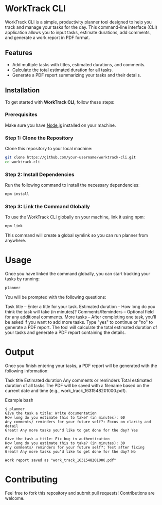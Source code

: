 # WorkTrack CLI

WorkTrack CLI is a simple, productivity planner tool designed to help you track and manage your tasks for the day. This command-line interface (CLI) application allows you to input tasks, estimate durations, add comments, and generate a work report in PDF format.

## Features

- Add multiple tasks with titles, estimated durations, and comments.
- Calculate the total estimated duration for all tasks.
- Generate a PDF report summarizing your tasks and their details.

## Installation

To get started with **WorkTrack CLI**, follow these steps:

### Prerequisites

Make sure you have [Node.js](https://nodejs.org/) installed on your machine.

### Step 1: Clone the Repository

Clone this repository to your local machine:

```bash
git clone https://github.com/your-username/worktrack-cli.git
cd worktrack-cli
```

### Step 2: Install Dependencies
Run the following command to install the necessary dependencies:

```bash
npm install
```

### Step 3: Link the Command Globally
To use the WorkTrack CLI globally on your machine, link it using npm:

```bash
npm link
```
This command will create a global symlink so you can run planner from anywhere.

# Usage
Once you have linked the command globally, you can start tracking your tasks by running:

```bash
planner
```
You will be prompted with the following questions:

Task title – Enter a title for your task.
Estimated duration – How long do you think the task will take (in minutes)?
Comments/Reminders – Optional field for any additional comments.
More tasks – After completing one task, you’ll be asked if you want to add more tasks. Type "yes" to continue or "no" to generate a PDF report.
The tool will calculate the total estimated duration of your tasks and generate a PDF report containing the details.

# Output
Once you finish entering your tasks, a PDF report will be generated with the following information:

Task title
Estimated duration
Any comments or reminders
Total estimated duration of all tasks
The PDF will be saved with a filename based on the current date and time (e.g., work_track_1631548201000.pdf).

Example
bash
```
$ planner
Give the task a title: Write documentation
How long do you estimate this to take? (in minutes): 60
Any comments/ reminders for your future self?: Focus on clarity and detail
Great! Any more tasks you'd like to get done for the day? Yes

Give the task a title: Fix bug in authentication
How long do you estimate this to take? (in minutes): 30
Any comments/ reminders for your future self?: Test after fixing
Great! Any more tasks you'd like to get done for the day? No

Work report saved as "work_track_1631548201000.pdf"
```
# Contributing

Feel free to fork this repository and submit pull requests! Contributions are welcome.
